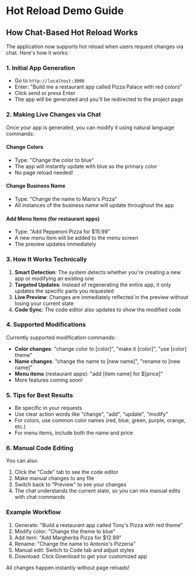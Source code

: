 # Hot Reload Demo Guide

## How Chat-Based Hot Reload Works

The application now supports hot reload when users request changes via chat. Here's how it works:

### 1. Initial App Generation
- Go to `http://localhost:3000`
- Enter: "Build me a restaurant app called Pizza Palace with red colors"
- Click send or press Enter
- The app will be generated and you'll be redirected to the project page

### 2. Making Live Changes via Chat

Once your app is generated, you can modify it using natural language commands:

#### **Change Colors**
- Type: "Change the color to blue"
- The app will instantly update with blue as the primary color
- No page reload needed!

#### **Change Business Name**
- Type: "Change the name to Mario's Pizza"
- All instances of the business name will update throughout the app

#### **Add Menu Items** (for restaurant apps)
- Type: "Add Pepperoni Pizza for $15.99"
- A new menu item will be added to the menu screen
- The preview updates immediately

### 3. How It Works Technically

1. **Smart Detection**: The system detects whether you're creating a new app or modifying an existing one
2. **Targeted Updates**: Instead of regenerating the entire app, it only updates the specific parts you requested
3. **Live Preview**: Changes are immediately reflected in the preview without losing your current state
4. **Code Sync**: The code editor also updates to show the modified code

### 4. Supported Modifications

Currently supported modification commands:
- **Color changes**: "change color to [color]", "make it [color]", "use [color] theme"
- **Name changes**: "change the name to [new name]", "rename to [new name]"
- **Menu items** (restaurant apps): "add [item name] for $[price]"
- More features coming soon!

### 5. Tips for Best Results

- Be specific in your requests
- Use clear action words like "change", "add", "update", "modify"
- For colors, use common color names (red, blue, green, purple, orange, etc.)
- For menu items, include both the name and price

### 6. Manual Code Editing

You can also:
1. Click the "Code" tab to see the code editor
2. Make manual changes to any file
3. Switch back to "Preview" to see your changes
4. The chat understands the current state, so you can mix manual edits with chat commands

### Example Workflow

1. Generate: "Build a restaurant app called Tony's Pizza with red theme"
2. Modify color: "Change the theme to blue"
3. Add item: "Add Margherita Pizza for $12.99"
4. Rename: "Change the name to Antonio's Pizzeria"
5. Manual edit: Switch to Code tab and adjust styles
6. Download: Click Download to get your customized app

All changes happen instantly without page reloads! 